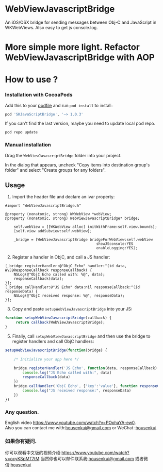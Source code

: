 WebViewJavascriptBridge
=======================

An iOS/OSX bridge for sending messages between Obj-C and JavaScript in WKWebViews. Also easy to get js console.log.

More simple more light.  Refactor WebViewJavascriptBridge with AOP
==========================

How to use ?
==========================

### Installation with CocoaPods
Add this to your [podfile](https://guides.cocoapods.org/using/getting-started.html) and run `pod install` to install:

```ruby
pod 'SKJavaScriptBridge', '~> 1.0.3'
```
If you can't find the last version, maybe you need to update local pod repo.
```ruby
pod repo update
```

### Manual installation
Drag the `WebViewJavascriptBridge` folder into your project.

In the dialog that appears, uncheck "Copy items into destination group's folder" and select "Create groups for any folders".

Usage
-----
1) Import the header file and declare an ivar property:

```objc
#import "WebViewJavascriptBridge.h"
```
```objc
@property (nonatomic, strong) WKWebView *webView;
@property (nonatomic, strong) WebViewJavascriptBridge* bridge;
```

```objc
    self.webView = [[WKWebView alloc] initWithFrame:self.view.bounds];
    [self.view addSubview:self.webView];
    
    _bridge = [WebViewJavascriptBridge bridgeForWebView:self.webView
                                          showJSconsole:YES
                                          enableLogging:YES];
```

2) Register a handler in ObjC, and call a JS handler:

```objc
[_bridge registerHandler:@"ObjC Echo" handler:^(id data, WVJBResponseCallback responseCallback) {
	NSLog(@"ObjC Echo called with: %@", data);
	responseCallback(data);
}];
[_bridge callHandler:@"JS Echo" data:nil responseCallback:^(id responseData) {
	NSLog(@"ObjC received response: %@", responseData);
}];
```
3) Copy and paste `setupWebViewJavascriptBridge` into your JS:
	
```javascript
function setupWebViewJavascriptBridge(callback) {
	 return callback(WebViewJavascriptBridge); 
}
```
5) Finally, call `setupWebViewJavascriptBridge` and then use the bridge to register handlers and call ObjC handlers:

```javascript
setupWebViewJavascriptBridge(function(bridge) {
	
	/* Initialize your app here */

	bridge.registerHandler('JS Echo', function(data, responseCallback) {
		console.log("JS Echo called with:", data)
		responseCallback(data)
	})
	bridge.callHandler('ObjC Echo', {'key':'value'}, function responseCallback(responseData) {
		console.log("JS received response:", responseData)
	})
})
```
### Any question.
English video https://www.youtube.com/watch?v=POohaYA-ew0.  
Also you can contact me with:housenkui@gmail.com or WeChat :[housenkui](https://github.com/housenkui/)
### 如果你有疑问.
你可以观看中文版的视频介绍:https://www.youtube.com/watch?v=ocyKSpMT7tM 
当然你也可以邮件联系我:housenkui@gmail.com 或者微信:[housenkui](https://github.com/housenkui/)

